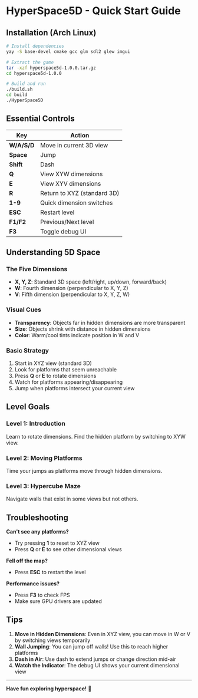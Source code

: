 # HyperSpace5D - Quick Start Guide

## Installation (Arch Linux)

```bash
# Install dependencies
yay -S base-devel cmake gcc glm sdl2 glew imgui

# Extract the game
tar -xzf hyperspace5d-1.0.0.tar.gz
cd hyperspace5d-1.0.0

# Build and run
./build.sh
cd build
./HyperSpace5D
```

## Essential Controls

| Key | Action |
|-----|--------|
| **W/A/S/D** | Move in current 3D view |
| **Space** | Jump |
| **Shift** | Dash |
| **Q** | View XYW dimensions |
| **E** | View XYV dimensions |
| **R** | Return to XYZ (standard 3D) |
| **1-9** | Quick dimension switches |
| **ESC** | Restart level |
| **F1/F2** | Previous/Next level |
| **F3** | Toggle debug UI |

## Understanding 5D Space

### The Five Dimensions
- **X, Y, Z**: Standard 3D space (left/right, up/down, forward/back)
- **W**: Fourth dimension (perpendicular to X, Y, Z)
- **V**: Fifth dimension (perpendicular to X, Y, Z, W)

### Visual Cues
- **Transparency**: Objects far in hidden dimensions are more transparent
- **Size**: Objects shrink with distance in hidden dimensions
- **Color**: Warm/cool tints indicate position in W and V

### Basic Strategy
1. Start in XYZ view (standard 3D)
2. Look for platforms that seem unreachable
3. Press **Q** or **E** to rotate dimensions
4. Watch for platforms appearing/disappearing
5. Jump when platforms intersect your current view

## Level Goals

### Level 1: Introduction
Learn to rotate dimensions. Find the hidden platform by switching to XYW view.

### Level 2: Moving Platforms
Time your jumps as platforms move through hidden dimensions.

### Level 3: Hypercube Maze
Navigate walls that exist in some views but not others.

## Troubleshooting

**Can't see any platforms?**
- Try pressing **1** to reset to XYZ view
- Press **Q** or **E** to see other dimensional views

**Fell off the map?**
- Press **ESC** to restart the level

**Performance issues?**
- Press **F3** to check FPS
- Make sure GPU drivers are updated

## Tips

1. **Move in Hidden Dimensions**: Even in XYZ view, you can move in W or V by switching views temporarily
2. **Wall Jumping**: You can jump off walls! Use this to reach higher platforms
3. **Dash in Air**: Use dash to extend jumps or change direction mid-air
4. **Watch the Indicator**: The debug UI shows your current dimensional view

---

**Have fun exploring hyperspace!** 🚀
